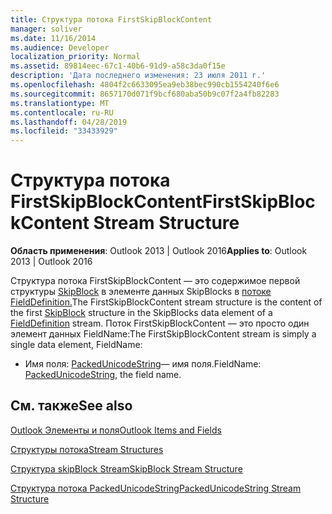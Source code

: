 ```yaml
---
title: Структура потока FirstSkipBlockContent
manager: soliver
ms.date: 11/16/2014
ms.audience: Developer
localization_priority: Normal
ms.assetid: 89814eec-67c1-40b6-91d9-a58c3da0f15e
description: 'Дата последнего изменения: 23 июля 2011 г.'
ms.openlocfilehash: 4804f2c6633095ea9eb38bec990cb1554240f6e6
ms.sourcegitcommit: 8657170d071f9bcf680aba50b9c07f2a4fb82283
ms.translationtype: MT
ms.contentlocale: ru-RU
ms.lasthandoff: 04/28/2019
ms.locfileid: "33433929"
---
```

# <a name="firstskipblockcontent-stream-structure"></a><span data-ttu-id="fce46-103">Структура потока FirstSkipBlockContent</span><span class="sxs-lookup"><span data-stu-id="fce46-103">FirstSkipBlockContent Stream Structure</span></span>

  
  
<span data-ttu-id="fce46-104">**Область применения**: Outlook 2013 | Outlook 2016</span><span class="sxs-lookup"><span data-stu-id="fce46-104">**Applies to**: Outlook 2013 | Outlook 2016</span></span> 
  
<span data-ttu-id="fce46-105">Структура потока FirstSkipBlockContent — это содержимое первой структуры [SkipBlock](skipblock-stream-structure.md) в элементе данных SkipBlocks в [потоке FieldDefinition.](fielddefinition-stream-structure.md)</span><span class="sxs-lookup"><span data-stu-id="fce46-105">The FirstSkipBlockContent stream structure is the content of the first [SkipBlock](skipblock-stream-structure.md) structure in the SkipBlocks data element of a [FieldDefinition](fielddefinition-stream-structure.md) stream.</span></span> <span data-ttu-id="fce46-106">Поток FirstSkipBlockContent — это просто один элемент данных FieldName:</span><span class="sxs-lookup"><span data-stu-id="fce46-106">The FirstSkipBlockContent stream is simply a single data element, FieldName:</span></span> 
  
- <span data-ttu-id="fce46-107">Имя поля: [PackedUnicodeString](packedunicodestring-stream-structure.md)— имя поля.</span><span class="sxs-lookup"><span data-stu-id="fce46-107">FieldName: [PackedUnicodeString](packedunicodestring-stream-structure.md), the field name.</span></span>
    
## <a name="see-also"></a><span data-ttu-id="fce46-108">См. также</span><span class="sxs-lookup"><span data-stu-id="fce46-108">See also</span></span>



[<span data-ttu-id="fce46-109">Outlook Элементы и поля</span><span class="sxs-lookup"><span data-stu-id="fce46-109">Outlook Items and Fields</span></span>](outlook-items-and-fields.md)
  
[<span data-ttu-id="fce46-110">Структуры потока</span><span class="sxs-lookup"><span data-stu-id="fce46-110">Stream Structures</span></span>](stream-structures.md)
  
[<span data-ttu-id="fce46-111">Структура skipBlock Stream</span><span class="sxs-lookup"><span data-stu-id="fce46-111">SkipBlock Stream Structure</span></span>](skipblock-stream-structure.md)
  
[<span data-ttu-id="fce46-112">Структура потока PackedUnicodeString</span><span class="sxs-lookup"><span data-stu-id="fce46-112">PackedUnicodeString Stream Structure</span></span>](packedunicodestring-stream-structure.md)

